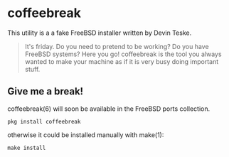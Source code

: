 # coffeebreak

This utility is a a fake FreeBSD installer written by Devin Teske.

> It's friday.  Do you need to pretend to be working?  Do you have FreeBSD
> systems?  Here you go!  coffeebreak is the tool you always wanted to make
> your machine as if it is very busy doing important stuff.

## Give me a break!

coffeebreak(6) will soon be available in the FreeBSD ports collection.

```
pkg install coffeebreak
```

otherwise it could be installed manually with make(1):

```
make install
```
